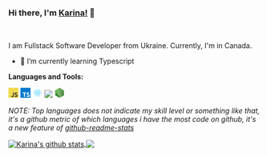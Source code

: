 ### Hi there, I'm [Karina!](https://www.linkedin.com/in/karina-barinova/) 👋
<br />

I am Fullstack Software Developer from Ukraine. Currently, I'm in Canada.

- 🌱 I’m currently learning Typescript

**Languages and Tools:**  

<code><img height="20" src="https://raw.githubusercontent.com/github/explore/80688e429a7d4ef2fca1e82350fe8e3517d3494d/topics/javascript/javascript.png"></code>
<code><img height="20" src="https://raw.githubusercontent.com/github/explore/80688e429a7d4ef2fca1e82350fe8e3517d3494d/topics/typescript/typescript.png"></code>
<code><img height="20" src="https://raw.githubusercontent.com/github/explore/80688e429a7d4ef2fca1e82350fe8e3517d3494d/topics/react/react.png"></code>
<code><img height="20" src="https://upload.wikimedia.org/wikipedia/commons/thumb/9/98/Solidity_logo.svg/1200px-Solidity_logo.svg.png"></code>
<code><img height="20" src="https://raw.githubusercontent.com/github/explore/80688e429a7d4ef2fca1e82350fe8e3517d3494d/topics/nodejs/nodejs.png"></code>    

*NOTE: Top languages does not indicate my skill level or something like that, it's a github metric of which languages i have the most code on github, it's a new feature of [github-readme-stats](https://github.com/karinabarinova/github-readme-stats)*

<a href="https://github.com/karinabarinova/github-readme-stats">
  <img align="center" src="https://github-readme-stats.vercel.app/api?username=karinabarinova&show_icons=true&include_all_commits=true&theme=material-palenight" alt="Karina's github stats" />
</a>
<a href="https://github.com/karinabarinova/github-readme-stats">
  <img align="center" src="https://github-readme-stats.vercel.app/api/top-langs/?username=karinabarinova&layout=compact&theme=material-palenight" />
</a>
